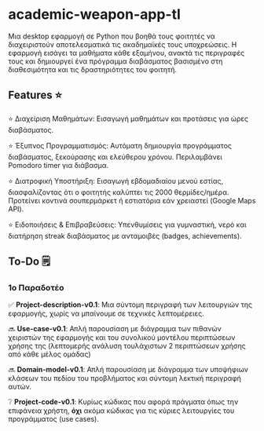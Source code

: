 # academic-weapon-app-tl

Μια desktop εφαρμογή σε Python που βοηθά τους φοιτητές να διαχειριστούν αποτελεσματικά τις ακαδημαϊκές τους υποχρεώσεις. Η εφαρμογή εισάγει τα μαθήματα κάθε εξαμήνου, ανακτά τις περιγραφές τους και δημιουργεί ένα πρόγραμμα διαβάσματος βασισμένο στη διαθεσιμότητα και τις δραστηριότητες του φοιτητή.

## Features ⭐

⭐  Διαχείριση Μαθημάτων: Εισαγωγή μαθημάτων και προτάσεις για ώρες διαβάσματος.
 
⭐ Έξυπνος Προγραμματισμός: Αυτόματη δημιουργία προγράμματος διαβάσματος, ξεκούρασης και ελεύθερου χρόνου. Περιλαμβάνει Pomodoro timer για διάβασμα.

⭐ Διατροφική Υποστήριξη: Εισαγωγή εβδομαδιαίου μενού εστίας, διασφαλίζοντας ότι ο φοιτητής καλύπτει τις 2000 θερμίδες/ημέρα. Προτείνει κοντινά σουπερμάρκετ ή εστιατόρια εάν χρειαστεί (Google Maps API).

⭐ Ειδοποιήσεις & Επιβραβεύσεις: Υπενθυμίσεις για γυμναστική, νερό και διατήρηση streak διαβάσματος με ανταμοιβές (badges, achievements).

## To-Do 🗒️

### 1ο Παραδοτέο

✅ **Project-description-v0.1**: Μια σύντομη περιγραφή των λειτουργιών της εφαρμογής, χωρίς να μπαίνουμε σε τεχνικές λεπτομέρειες.

🔜 **Use-case-v0.1**: Απλή παρουσίαση με διάγραμμα των πιθανών χειριστών της εφαρμογής και του συνολικού μοντέλου περιπτώσεων χρήσης της (λεπτομερής ανάλυση τουλάχιστων 2 περιπτώσεων χρήσης από κάθε μέλος ομάδας)

🔜 **Domain-model-v0.1**: Απλή παρουσίαση με διάγραμμα των υποψήφιων κλάσεων του πεδίου του προβλήματος και σύντομη λεκτική περιγραφή αυτών.

❔ **Project-code-v0.1**: Κυρίως κώδικας που αφορά πράγματα όπως την επιφάνεια χρήστη, **όχι** ακόμα κώδικας για τις κύριες λειτουργίες του προγράμματος (use cases). 

